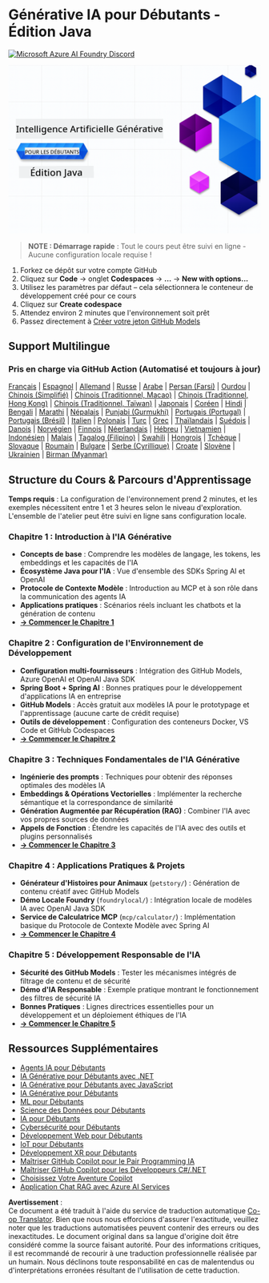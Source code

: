 <!--
CO_OP_TRANSLATOR_METADATA:
{
  "original_hash": "0f080f1f2a635610b5f6eff5a58a9590",
  "translation_date": "2025-07-25T07:34:09+00:00",
  "source_file": "README.md",
  "language_code": "fr"
}
-->
# Générative IA pour Débutants - Édition Java
[![Microsoft Azure AI Foundry Discord](https://dcbadge.limes.pink/api/server/ByRwuEEgH4)](https://discord.com/invite/ByRwuEEgH4)

![Générative IA pour Débutants - Édition Java](../../translated_images/beg-genai-series.61edc4a6b2cc54284fa2d70eda26dc0ca2669e26e49655b842ea799cd6e16d2a.fr.png)

> **NOTE : Démarrage rapide** : Tout le cours peut être suivi en ligne - Aucune configuration locale requise !
1. Forkez ce dépôt sur votre compte GitHub
2. Cliquez sur **Code** → onglet **Codespaces** → **...** → **New with options...**
3. Utilisez les paramètres par défaut – cela sélectionnera le conteneur de développement créé pour ce cours
4. Cliquez sur **Create codespace**
5. Attendez environ 2 minutes que l'environnement soit prêt
6. Passez directement à [Créer votre jeton GitHub Models](./02-SetupDevEnvironment/README.md#step-2-create-a-github-personal-access-token)

## Support Multilingue

### Pris en charge via GitHub Action (Automatisé et toujours à jour)

[Français](./README.md) | [Espagnol](../es/README.md) | [Allemand](../de/README.md) | [Russe](../ru/README.md) | [Arabe](../ar/README.md) | [Persan (Farsi)](../fa/README.md) | [Ourdou](../ur/README.md) | [Chinois (Simplifié)](../zh/README.md) | [Chinois (Traditionnel, Macao)](../mo/README.md) | [Chinois (Traditionnel, Hong Kong)](../hk/README.md) | [Chinois (Traditionnel, Taïwan)](../tw/README.md) | [Japonais](../ja/README.md) | [Coréen](../ko/README.md) | [Hindi](../hi/README.md) | [Bengali](../bn/README.md) | [Marathi](../mr/README.md) | [Népalais](../ne/README.md) | [Punjabi (Gurmukhi)](../pa/README.md) | [Portugais (Portugal)](../pt/README.md) | [Portugais (Brésil)](../br/README.md) | [Italien](../it/README.md) | [Polonais](../pl/README.md) | [Turc](../tr/README.md) | [Grec](../el/README.md) | [Thaïlandais](../th/README.md) | [Suédois](../sv/README.md) | [Danois](../da/README.md) | [Norvégien](../no/README.md) | [Finnois](../fi/README.md) | [Néerlandais](../nl/README.md) | [Hébreu](../he/README.md) | [Vietnamien](../vi/README.md) | [Indonésien](../id/README.md) | [Malais](../ms/README.md) | [Tagalog (Filipino)](../tl/README.md) | [Swahili](../sw/README.md) | [Hongrois](../hu/README.md) | [Tchèque](../cs/README.md) | [Slovaque](../sk/README.md) | [Roumain](../ro/README.md) | [Bulgare](../bg/README.md) | [Serbe (Cyrillique)](../sr/README.md) | [Croate](../hr/README.md) | [Slovène](../sl/README.md) | [Ukrainien](../uk/README.md) | [Birman (Myanmar)](../my/README.md)

## Structure du Cours & Parcours d'Apprentissage

**Temps requis** : La configuration de l'environnement prend 2 minutes, et les exemples nécessitent entre 1 et 3 heures selon le niveau d'exploration. L'ensemble de l'atelier peut être suivi en ligne sans configuration locale.

### **Chapitre 1 : Introduction à l'IA Générative**
- **Concepts de base** : Comprendre les modèles de langage, les tokens, les embeddings et les capacités de l'IA
- **Écosystème Java pour l'IA** : Vue d'ensemble des SDKs Spring AI et OpenAI
- **Protocole de Contexte Modèle** : Introduction au MCP et à son rôle dans la communication des agents IA
- **Applications pratiques** : Scénarios réels incluant les chatbots et la génération de contenu
- **[→ Commencer le Chapitre 1](./01-IntroToGenAI/README.md)**

### **Chapitre 2 : Configuration de l'Environnement de Développement**
- **Configuration multi-fournisseurs** : Intégration des GitHub Models, Azure OpenAI et OpenAI Java SDK
- **Spring Boot + Spring AI** : Bonnes pratiques pour le développement d'applications IA en entreprise
- **GitHub Models** : Accès gratuit aux modèles IA pour le prototypage et l'apprentissage (aucune carte de crédit requise)
- **Outils de développement** : Configuration des conteneurs Docker, VS Code et GitHub Codespaces
- **[→ Commencer le Chapitre 2](./02-SetupDevEnvironment/README.md)**

### **Chapitre 3 : Techniques Fondamentales de l'IA Générative**
- **Ingénierie des prompts** : Techniques pour obtenir des réponses optimales des modèles IA
- **Embeddings & Opérations Vectorielles** : Implémenter la recherche sémantique et la correspondance de similarité
- **Génération Augmentée par Récupération (RAG)** : Combiner l'IA avec vos propres sources de données
- **Appels de Fonction** : Étendre les capacités de l'IA avec des outils et plugins personnalisés
- **[→ Commencer le Chapitre 3](./03-CoreGenerativeAITechniques/README.md)**

### **Chapitre 4 : Applications Pratiques & Projets**
- **Générateur d'Histoires pour Animaux** (`petstory/`) : Génération de contenu créatif avec GitHub Models
- **Démo Locale Foundry** (`foundrylocal/`) : Intégration locale de modèles IA avec OpenAI Java SDK
- **Service de Calculatrice MCP** (`mcp/calculator/`) : Implémentation basique du Protocole de Contexte Modèle avec Spring AI
- **[→ Commencer le Chapitre 4](./04-PracticalSamples/README.md)**

### **Chapitre 5 : Développement Responsable de l'IA**
- **Sécurité des GitHub Models** : Tester les mécanismes intégrés de filtrage de contenu et de sécurité
- **Démo d'IA Responsable** : Exemple pratique montrant le fonctionnement des filtres de sécurité IA
- **Bonnes Pratiques** : Lignes directrices essentielles pour un développement et un déploiement éthiques de l'IA
- **[→ Commencer le Chapitre 5](./05-ResponsibleGenAI/README.md)**

## Ressources Supplémentaires 

- [Agents IA pour Débutants](https://github.com/microsoft/ai-agents-for-beginners)
- [IA Générative pour Débutants avec .NET](https://github.com/microsoft/Generative-AI-for-beginners-dotnet)
- [IA Générative pour Débutants avec JavaScript](https://github.com/microsoft/generative-ai-with-javascript)
- [IA Générative pour Débutants](https://github.com/microsoft/generative-ai-for-beginners)
- [ML pour Débutants](https://aka.ms/ml-beginners)
- [Science des Données pour Débutants](https://aka.ms/datascience-beginners)
- [IA pour Débutants](https://aka.ms/ai-beginners)
- [Cybersécurité pour Débutants](https://github.com/microsoft/Security-101)
- [Développement Web pour Débutants](https://aka.ms/webdev-beginners)
- [IoT pour Débutants](https://aka.ms/iot-beginners)
- [Développement XR pour Débutants](https://github.com/microsoft/xr-development-for-beginners)
- [Maîtriser GitHub Copilot pour le Pair Programming IA](https://aka.ms/GitHubCopilotAI)
- [Maîtriser GitHub Copilot pour les Développeurs C#/.NET](https://github.com/microsoft/mastering-github-copilot-for-dotnet-csharp-developers)
- [Choisissez Votre Aventure Copilot](https://github.com/microsoft/CopilotAdventures)
- [Application Chat RAG avec Azure AI Services](https://github.com/Azure-Samples/azure-search-openai-demo-java)

**Avertissement** :  
Ce document a été traduit à l'aide du service de traduction automatique [Co-op Translator](https://github.com/Azure/co-op-translator). Bien que nous nous efforcions d'assurer l'exactitude, veuillez noter que les traductions automatisées peuvent contenir des erreurs ou des inexactitudes. Le document original dans sa langue d'origine doit être considéré comme la source faisant autorité. Pour des informations critiques, il est recommandé de recourir à une traduction professionnelle réalisée par un humain. Nous déclinons toute responsabilité en cas de malentendus ou d'interprétations erronées résultant de l'utilisation de cette traduction.